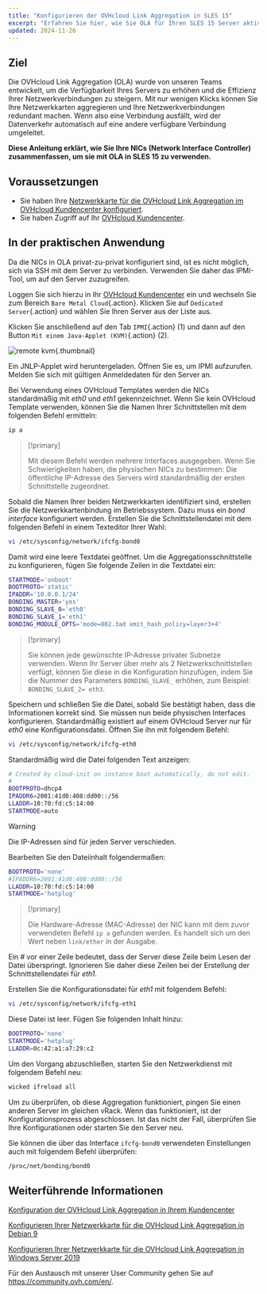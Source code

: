 ```yaml
---
title: "Konfigurieren der OVHcloud Link Aggregation in SLES 15"
excerpt: "Erfahren Sie hier, wie Sie OLA für Ihren SLES 15 Server aktivieren"
updated: 2024-11-26
---
```


## Ziel

Die OVHcloud Link Aggregation (OLA) wurde von unseren Teams entwickelt, um die Verfügbarkeit Ihres Servers zu erhöhen und die Effizienz Ihrer Netzwerkverbindungen zu steigern. Mit nur wenigen Klicks können Sie Ihre Netzwerkkarten aggregieren und Ihre Netzwerkverbindungen redundant machen. Wenn also eine Verbindung ausfällt, wird der Datenverkehr automatisch auf eine andere verfügbare Verbindung umgeleitet.<br>

**Diese Anleitung erklärt, wie Sie Ihre NICs (Network Interface Controller) zusammenfassen, um sie mit OLA in SLES 15 zu verwenden.**

## Voraussetzungen

- Sie haben Ihre [Netzwerkkarte für die OVHcloud Link Aggregation im OVHcloud Kundencenter konfiguriert](/pages/bare_metal_cloud/dedicated_servers/ola-enable-manager).
- Sie haben Zugriff auf Ihr [OVHcloud Kundencenter](/links/manager).

## In der praktischen Anwendung

Da die NICs in OLA privat-zu-privat konfiguriert sind, ist es nicht möglich, sich via SSH mit dem Server zu verbinden. Verwenden Sie daher das IPMI-Tool, um auf den Server zuzugreifen.

Loggen Sie sich hierzu in Ihr [OVHcloud Kundencenter](/links/manager) ein und wechseln Sie zum Bereich `Bare Metal Cloud`{.action}. Klicken Sie auf `Dedicated Server`{.action} und wählen Sie Ihren Server aus der Liste aus.

Klicken Sie anschließend auf den Tab `IPMI`{.action} (1) und dann auf den Button `Mit einem Java-Applet (KVM)`{.action} (2).

![remote kvm](images/remote_kvm2022.png){.thumbnail}

Ein JNLP-Applet wird heruntergeladen. Öffnen Sie es, um IPMI aufzurufen. Melden Sie sich mit gültigen Anmeldedaten für den Server an.

Bei Verwendung eines OVHcloud Templates werden die NICs standardmäßig mit *eth0* und *eth1* gekennzeichnet. Wenn Sie kein OVHcloud Template verwenden, können Sie die Namen Ihrer Schnittstellen mit dem folgenden Befehl ermitteln:

```bash
ip a
```

> [!primary]
>
> Mit diesem Befehl werden mehrere Interfaces ausgegeben. Wenn Sie Schwierigkeiten haben, die physischen NICs zu bestimmen: Die öffentliche IP-Adresse des Servers wird standardmäßig der ersten Schnittstelle zugeordnet.
>

Sobald die Namen Ihrer beiden Netzwerkkarten identifiziert sind, erstellen Sie die Netzwerkkartenbindung im Betriebssystem. Dazu muss ein *bond interface* konfiguriert werden. Erstellen Sie die Schnittstellendatei mit dem folgenden Befehl in einem Texteditor Ihrer Wahl:

```bash
vi /etc/sysconfig/network/ifcfg-bond0
```

Damit wird eine leere Textdatei geöffnet. Um die Aggregationsschnittstelle zu konfigurieren, fügen Sie folgende Zeilen in die Textdatei ein:

```bash
STARTMODE='onboot'
BOOTPROTO='static'
IPADDR='10.0.0.1/24'
BONDING_MASTER='yes'
BONDING_SLAVE_0='eth0'
BONDING_SLAVE_1='eth1'
BONDING_MODULE_OPTS='mode=802.3ad xmit_hash_policy=layer3+4'
```

> [!primary]
>
> Sie können jede gewünschte IP-Adresse privater Subnetze verwenden.
> Wenn Ihr Server über mehr als 2 Netzwerkschnittstellen verfügt, können Sie diese in die Konfiguration hinzufügen, indem Sie die Nummer des Parameters `BONDING_SLAVE_` erhöhen, zum Beispiel: `BONDING_SLAVE_2= eth3`.
>

Speichern und schließen Sie die Datei, sobald Sie bestätigt haben, dass die Informationen korrekt sind. Sie müssen nun beide physischen Interfaces konfigurieren. Standardmäßig existiert auf einem OVHcloud Server nur für *eth0* eine Konfigurationsdatei. Öffnen Sie ihn mit folgendem Befehl:

```bash
vi /etc/sysconfig/network/ifcfg-eth0
```

Standardmäßig wird die Datei folgenden Text anzeigen:

```bash
# Created by cloud-init on instance boot automatically, do not edit.
#
BOOTPROTO=dhcp4
IPADDR6=2001:41d0:408:dd00::/56
LLADDR=10:70:fd:c5:14:00
STARTMODE=auto
```

> [!warning]
>
> Die IP-Adressen sind für jeden Server verschieden.
>

Bearbeiten Sie den Dateiinhalt folgendermaßen:

```bash
BOOTPROTO='none'
#IPADDR6=2001:41d0:408:dd00::/56
LLADDR=10:70:fd:c5:14:00
STARTMODE='hotplug'
```

> [!primary]
>
> Die Hardware-Adresse (MAC-Adresse) der NIC kann mit dem zuvor verwendeten Befehl `ip a` gefunden werden. Es handelt sich um den Wert neben `link/ether` in der Ausgabe.
>

Ein *#* vor einer Zeile bedeutet, dass der Server diese Zeile beim Lesen der Datei überspringt. Ignorieren Sie daher diese Zeilen bei der Erstellung der Schnittstellendatei für *eth1*.

Erstellen Sie die Konfigurationsdatei für *eth1* mit folgendem Befehl:

```bash
vi /etc/sysconfig/network/ifcfg-eth1
```

Diese Datei ist leer. Fügen Sie folgenden Inhalt hinzu:

```bash
BOOTPROTO='none'
STARTMODE='hotplug'
LLADDR=0c:42:a1:a7:29:c2
```

Um den Vorgang abzuschließen, starten Sie den Netzwerkdienst mit folgendem Befehl neu:

```bash
wicked ifreload all
```

Um zu überprüfen, ob diese Aggregation funktioniert, pingen Sie einen anderen Server im gleichen vRack. Wenn das funktioniert, ist der Konfigurationsprozess abgeschlossen. Ist das nicht der Fall, überprüfen Sie Ihre Konfigurationen oder starten Sie den Server neu.

Sie können die über das Interface `ifcfg-bond0` verwendeten Einstellungen auch mit folgendem Befehl überprüfen:

```bash
/proc/net/bonding/bond0
```

## Weiterführende Informationen

[Konfiguration der OVHcloud Link Aggregation in Ihrem Kundencenter](/pages/bare_metal_cloud/dedicated_servers/ola-enable-manager)

[Konfigurieren Ihrer Netzwerkkarte für die OVHcloud Link Aggregation in Debian 9](/pages/bare_metal_cloud/dedicated_servers/ola-enable-debian9)

[Konfigurieren Ihrer Netzwerkkarte für die OVHcloud Link Aggregation in Windows Server 2019](/pages/bare_metal_cloud/dedicated_servers/ola-enable-w2k19)

Für den Austausch mit unserer User Community gehen Sie auf <https://community.ovh.com/en/>.
